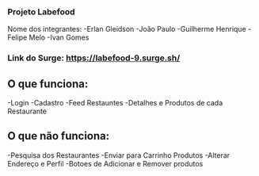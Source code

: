 ### Projeto Labefood

Nome dos integrantes:
-Erlan Gleidson
-João Paulo
-Guilherme Henrique
-Felipe Melo
-Ivan Gomes

### Link do Surge: https://labefood-9.surge.sh/

## O que funciona:
-Login
-Cadastro
-Feed Restauntes
-Detalhes e Produtos de cada Restaurante

## O que não funciona:
-Pesquisa dos Restaurantes
-Enviar para Carrinho Produtos
-Alterar Endereço e Perfil
-Botoes de Adicionar e Remover produtos
